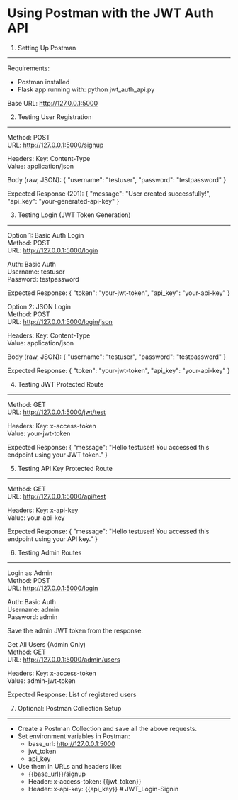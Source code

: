 Using Postman with the JWT Auth API
====================================

1. Setting Up Postman
----------------------
Requirements:
- Postman installed
- Flask app running with: python jwt_auth_api.py

Base URL: http://127.0.0.1:5000


2. Testing User Registration
-----------------------------
Method: POST  
URL: http://127.0.0.1:5000/signup

Headers:
Key: Content-Type  
Value: application/json

Body (raw, JSON):
{
    "username": "testuser",
    "password": "testpassword"
}

Expected Response (201):
{
    "message": "User created successfully!",
    "api_key": "your-generated-api-key"
}


3. Testing Login (JWT Token Generation)
----------------------------------------

Option 1: Basic Auth Login  
Method: POST  
URL: http://127.0.0.1:5000/login

Auth: Basic Auth  
Username: testuser  
Password: testpassword

Expected Response:
{
    "token": "your-jwt-token",
    "api_key": "your-api-key"
}


Option 2: JSON Login  
Method: POST  
URL: http://127.0.0.1:5000/login/json

Headers:
Key: Content-Type  
Value: application/json

Body (raw, JSON):
{
    "username": "testuser",
    "password": "testpassword"
}

Expected Response:
{
    "token": "your-jwt-token",
    "api_key": "your-api-key"
}


4. Testing JWT Protected Route
-------------------------------
Method: GET  
URL: http://127.0.0.1:5000/jwt/test

Headers:
Key: x-access-token  
Value: your-jwt-token

Expected Response:
{
    "message": "Hello testuser! You accessed this endpoint using your JWT token."
}


5. Testing API Key Protected Route
-----------------------------------
Method: GET  
URL: http://127.0.0.1:5000/api/test

Headers:
Key: x-api-key  
Value: your-api-key

Expected Response:
{
    "message": "Hello testuser! You accessed this endpoint using your API key."
}


6. Testing Admin Routes
------------------------

Login as Admin  
Method: POST  
URL: http://127.0.0.1:5000/login

Auth: Basic Auth  
Username: admin  
Password: admin

Save the admin JWT token from the response.

Get All Users (Admin Only)  
Method: GET  
URL: http://127.0.0.1:5000/admin/users

Headers:
Key: x-access-token  
Value: admin-jwt-token

Expected Response:
List of registered users


7. Optional: Postman Collection Setup
-------------------------------------
- Create a Postman Collection and save all the above requests.
- Set environment variables in Postman:
    - base_url: http://127.0.0.1:5000
    - jwt_token
    - api_key
- Use them in URLs and headers like:
    - {{base_url}}/signup
    - Header: x-access-token: {{jwt_token}}
    - Header: x-api-key: {{api_key}}
#   J W T _ L o g i n - S i g n i n  
 